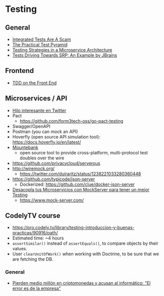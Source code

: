 # Testing

## General
* [Integrated Tests Are A Scam](https://blog.thecodewhisperer.com/permalink/integrated-tests-are-a-scam)
* [The Practical Test Pyramid](https://martinfowler.com/articles/practical-test-pyramid.html)
* [Testing Strategies in a Microservice Architecture](https://martinfowler.com/articles/microservice-testing/)
* [Tests Driving Towards SRP: An Example by JBrains](https://online-training.jbrains.ca/courses/wbitdd-01/lectures/6486336)


## Frontend
* [TDD on the Front End](https://www.geepawhill.org/2020/03/11/tdd-on-the-front-end)


## Microservices / API
* [Hilo interesante en Twitter](https://twitter.com/islomar/status/1238200594017529856)
* Pact
    * https://github.com/form3tech-oss/go-pact-testing
* Swagger/OpenAPI
* Postman (you can mock an API)
* Hoverfly (open source API simulation tool): https://docs.hoverfly.io/en/latest/
* [Mountebank](http://www.mbtest.org/)
    * open source tool to provide cross-platform, multi-protocol test doubles over the wire
* https://github.com/privacycloud/serverous
* http://wiremock.org/
    * https://twitter.com/duiraritz/status/1238221033280360448
* https://github.com/typicode/json-server
    * Dockerized: https://github.com/clue/docker-json-server
* [Desacopla tus Microservicios con MockServer para tener un mejor Testing](https://www.youtube.com/watch?v=Gy9RwY0ZiQo)
    * https://www.mock-server.com/


## CodelyTV course
* https://pro.codely.tv/library/testing-introduccion-y-buenas-practicas/90916/path/
* Estimated time: ~4 hours
* `assertSimilar()` instead of `assertEquals()`, to compare objects by their values.
* User `clearUnitOfWork()` when working with Doctrine, to be sure that we are fetching the DB.


### General
* [Pierden medio millón en criptomonedas y acusan al informático: "El error es de la empresa"](https://www.businessinsider.es/pierden-medio-millon-criptomonedas-culpan-informatico-error-es-empresa-198460)
